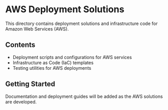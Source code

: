 # AWS Deployment Solutions

This directory contains deployment solutions and infrastructure code for Amazon Web Services (AWS).

## Contents

- Deployment scripts and configurations for AWS services
- Infrastructure as Code (IaC) templates
- Testing utilities for AWS deployments

## Getting Started

Documentation and deployment guides will be added as the AWS solutions are developed.